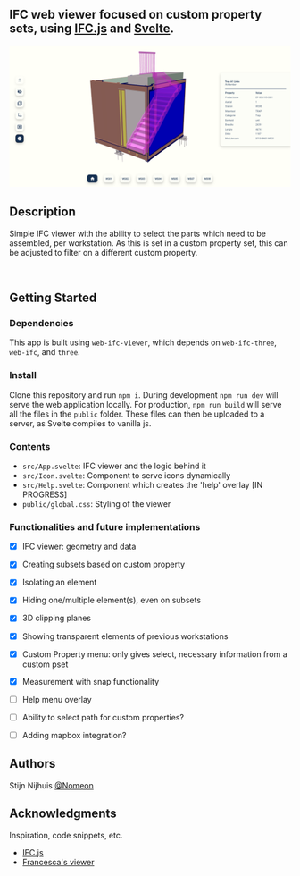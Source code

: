 ## IFC web viewer focused on custom property sets, using [IFC.js](https://ifcjs.github.io/info/) and [Svelte](https://svelte.dev/).

<img src="banner.png">

## Description
Simple IFC viewer with the ability to select the parts which need to be assembled, per workstation. As this is set in a custom property set, this can be adjusted to filter on a different custom property.

<br>

## Getting Started

### Dependencies

This app is built using `web-ifc-viewer`, which depends on `web-ifc-three`, `web-ifc`, and `three`.

### Install

Clone this repository and run `npm i`. During development `npm run dev` will serve the web application locally. For production, `npm run build` will serve all the files in the `public` folder. These files can then be uploaded to a server, as Svelte compiles to vanilla js.

### Contents

- `src/App.svelte`: IFC viewer and the logic behind it
- `src/Icon.svelte`: Component to serve icons dynamically
- `src/Help.svelte`: Component which creates the 'help' overlay [IN PROGRESS]
- `public/global.css`: Styling of the viewer

### Functionalities and future implementations

- [x] IFC viewer: geometry and data
- [x] Creating subsets based on custom property
- [x] Isolating an element
- [x] Hiding one/multiple element(s), even on subsets
- [x] 3D clipping planes
- [x] Showing transparent elements of previous workstations
- [x] Custom Property menu: only gives select, necessary information from a custom pset
- [x] Measurement with snap functionality

- [ ] Help menu overlay
- [ ] Ability to select path for custom properties?
- [ ] Adding mapbox integration?


## Authors

Stijn Nijhuis
[@Nomeon](https://www.linkedin.com/in/stijn-nijhuis-56593524a/)

## Acknowledgments

Inspiration, code snippets, etc.

- [IFC.js](https://ifcjs.github.io/info/)
- [Francesca's viewer](https://github.com/duffra/BIMexp_o)

